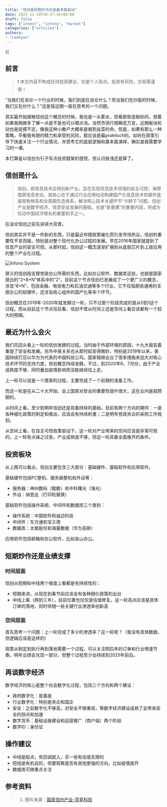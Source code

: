 ```yaml
---
title: "信创是短期炒作还是基本面驱动"
date: 2022-11-19T20:37:56+08:00
draft: false
tags: ["invest", "infono", "market"]
categories: ["articles"]
authors:
- "Leehyon"
---
```


{{<audio src="audio/life_live.mp3" caption="♪ 超人 - 五月天" >}}

## 前言
>❗️ 本文内容不构成任何投资建议，仅是个人观点。投资有风险，交易需谨慎！

“当我们在谈论一个行业的时候，我们到底在谈论什么？而当我们在炒股的时候，我们又在炒什么？”这是我近期一直在思考的一个问题。

其实最开始接触信创这个概念的时候，我也是一头雾水，但看那些连板标的，想着如果我稍微多了解一点是不是也可以喝点汤。当然市场行情瞬息万变，近期板块轮动也是捉摸不定，像我这种小散户大概率是被割韭菜的命。但是，如果有那么一种策略，平衡我有限的精力和承受的风险，那应该是最praktisch的。如何在政策引导下快速关注一个行业情况，并思考它的底层逻辑和基本面演绎，确实是我需要学习的一课。

本打算是以信创为引子写点投资框架的感悟，但认识肤浅还是算了。

## 信创是什么
>信创，即信息技术应用创新产业，旨在实现信息技术领域的自主可控，保障国家信息安全。其核心在于通过行业应用拉动构建国产化信息技术软硬件底层架构体系和全周期生态体系，解决核心技术关键环节“卡脖子”问题。信创产业是数字经济、信息安全发展的基础，也是“新基建”的重要内容，将成为拉动中国经济增长的重要抓手之一。

在谈论信创之前先讲讲大背景。

信创其实并不是一件新的东西，只是最近伴随政策催化而引发市场热议。信创的重要性不言而喻，特别是对整个现代化办公过程的发展。早在2016年国家就提到了信息产业的安全可控。从那时起，信创这一概念逐渐扩展到从底层芯片到上层应用的整个产业化过程。

![Infono System](https://kohsruhe-image.oss-cn-shanghai.aliyuncs.com/images/infono_system.png)

狭义的信创指支撑党政办公所需的东西，比如办公软件、数据库这些，也就是国家提出的“2+8+N”体系中的“2”。目前这个节点信创已发展成了一个更广义的概念，涉及“8+N”，包括金融、电信电力和石油交通等多个行业，它不仅指那些通用的支撑办公的软硬件，还涉及核心组件的国产化等多个环节。

信创概念在2019年-2020年就发酵过一轮，只不过那个阶段完成的是从0到1这个过程。而从目前这个节点往后看，信创不管从时间上还是空间上看应该都有一个较大的预期。

## 最近为什么会火
我们先回头看上一轮的信创发酵的过程。当时由于外部环境的原因，十九大报告着重提了安全和发展。另外中美关系也从那时起变得微妙，特别是2019年以来，美国持续打压以华为为代表的中国科技公司。国家相继出台了很多措施来加大对核心技术环节的支持力度，信创概念持续发酵。不过，到2020年6、7月份，由于产业成熟度不够、同时叠加疫情影响而没能继续往上走。

上一轮可以说是一个摸索的过程，主要完成了一个前期的准备工作。

而这一轮是在从二十大开始，会上国家对安全的重要性提升很大，这在业内是超预期的。

从时间上看，至少到明年信创还是具备持续的基础，目前有两个方向的期待：一是各种细化政策的制定和推出，应该会有持续刺激；二是明年党政央企的采购工作规划。

从空间上看，在自主可控政策驱动下，这一轮对产业带来的空间应该是非常可观的。上一轮有点操之过急，产业成熟度不够，但这一轮具备全面推开的条件。

## 投资板块
从上图可以看出，信创主要包含三大部分：基础硬件、基础软件和应用软件。

基础硬件包括PC整机、服务器整机和外设等：
- 服务器：神州数码（鲲鹏）和中科曙光（海光）
- 外设：纳思达（打印机替换）

基础软件包括操作系统、中间件和数据库三个类别：
- 操作系统：中国软件和诚迈科技
- 中间件：东方通和宝兰德
- 数据库：太极股份和海量数据（华为高斯）

应用软件包括邮箱和办公软件，比如金山办公。

## 短期炒作还是业绩支撑
### 时间层面
信创从短期和中线两个维度上看都是有持续性的：
- 短期来讲，从现在到春节前应该会有各种细化政策的出台
- 中线上看（两到三年），目前位置也仅仅是估值修复。这一轮高点应该是具体订单的落地，同时伴随一些关键行业渗透率创新高

### 空间层面
首先思考一个问题：上一轮完成了多少的渗透率？这一轮呢？（我没有具体数据，但逻辑应该是这样的）

政策从制定到执行再到落地需要一个过程，可以关注明后年的订单和行业增速节奏。明年业绩会兑现一部分，但整个过程至少会持续到2025年前后。

## 再谈数字经济
数字经济的核心是整个社会数字化过程，包括三个方向和两个建设：
- 政府数字化：是基座
- 行业数字化：特别是央企和国企
- 安全：之前数字化不够高，对安全不够重视，等数字经济建设成熟了会带来安全的拐点和加速
- 数字货币：基础设施建设和运营推广（商户端）两个阶段
- 数字ID：身份证

## 操作建议
- 中线是起点，有回调就入，买一些有估值支撑的
- 短线是有机会的，但要观察是否有其他更强的方向，比如疫情放开
- 数据库可做重点关注

## 参考资料
> 1. 图片来源：[国家信创产业-蓝星科技](https://www.whbluestar.com/xc.html)
